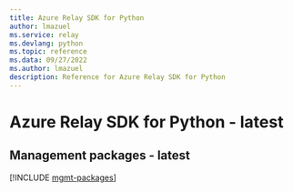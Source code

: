 ```yaml
---
title: Azure Relay SDK for Python
author: lmazuel
ms.service: relay
ms.devlang: python
ms.topic: reference
ms.data: 09/27/2022
ms.author: lmazuel
description: Reference for Azure Relay SDK for Python
---
```

# Azure Relay SDK for Python - latest

## Management packages - latest
[!INCLUDE [mgmt-packages](relay-mgmt-index.md)]